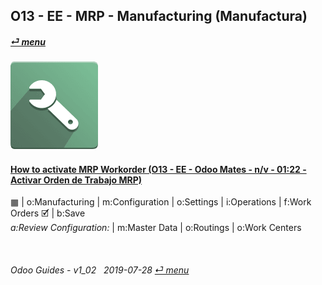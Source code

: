 ## O13 - EE - MRP - Manufacturing (Manufactura)
#### [_&#x23CE; menu_](/o13/ee/o13-ee-guides_menu.md)  
### ![mrp](/doc/img/mrp.png)

#### [How to activate MRP Workorder (O13 - EE - Odoo Mates - n/v - 01:22 - Activar Orden de Trabajo MRP)](https://youtube.com/embed/R7TAnL1h1y8?autoplay=1&start=0&end=1m7s&rel=0)  
&#x25A6; | o:Manufacturing | m:Configuration | o:Settings | i:Operations | f:Work Orders &#x1F5F9; | b:Save  
_a:Review Configuration:_ | m:Master Data | o:Routings | o:Work Centers  

<br>
	
###### Odoo Guides - v1_02 &nbsp; 2019-07-28  [_&#x23CE; menu_](/o13/ee/o13-ee-guides_menu.md)  
